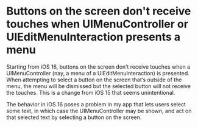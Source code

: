 # Buttons on the screen don't receive touches when UIMenuController or UIEditMenuInteraction presents a menu

Starting from iOS 16, buttons on the screen don’t receive touches when a UIMenuController (nay, a menu of a UIEditMenuInteraction) is presented. When attempting to select a button on the screen that’s outside of the menu, the menu will be dismissed but the selected button will not receive the touches. This is a change from iOS 15 that seems unintentional.

The behavior in iOS 16 poses a problem in my app that lets users select some text, in which case the UIMenuController may be shown, and act on that selected text by selecting a button on the screen.